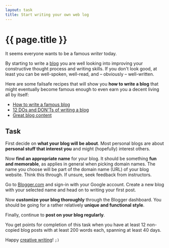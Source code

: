 ```yaml
---
layout: task
title: Start writing your own web log
---
```

{{ page.title }}
================

It seems everyone wants to be a famous _writer_ today.

By starting to write a [blog](http://en.wikipedia.org/wiki/Blog) you are
well looking into improving your constructive thought process and writing
skills. If you don't look good, at least you can be well-spoken, well-read,
and – obviously – well-written.

Here are some failsafe recipes that will show you **how to write a blog** that
might eventually become famous enough to even earn you a decent
living all by itself:
* [How to write a famous blog](http://www.wikihow.com/Write-a-Famous-Blog)
* [12 DOs and DON'Ts of writing a blog](http://www.writersdigest.com/online-editor/the-12-dos-and-donts-of-writing-a-blog)
* [Great blog content](http://www.problogger.net/how-to-write-great-blog-content/)

Task
----
First decide on **what your blog will be about**. Most personal blogs are
about **personal stuff that interest you** and might (hopefully) interest others.

Now **find an appropriate name** for your blog. It should be something 
**fun and memorable**, as applies in general when picking domain names.
The name you choose will be part of the domain name (URL) of your blog website.
Think this through. If unsure, seek feedback from instructors.

Go to [Blogger.com](http://www.blogger.com) and sign-in with your Google account.
Create a new blog with your selected name and head on to writing your first post.

Now **customize your blog thoroughly** through the Blogger dashboard.
You should be going for a rather relatively **unique and functional style**.

Finally, continue to **post on your blog regularly**.

You get points for completion of this task when you have at least 12
non-copied blog posts with at least 200 words each, spanning at least 40 days.

Happy [creative writing](http://www.wikihow.com/Write-a-Good-Story)! `;)`
